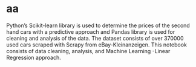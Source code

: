 # aa
Python’s Scikit-learn library is used to determine the prices of the second hand cars with a predictive approach and Pandas library is used for cleaning and analysis of the data. The dataset consists of over 370000 used cars scraped with Scrapy from eBay-Kleinanzeigen. This notebook consists of data cleaning, analysis, and Machine Learning -Linear Regression approach.
